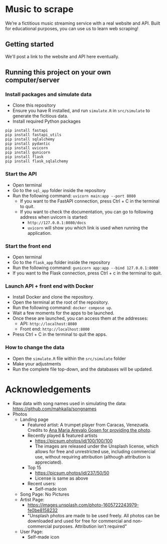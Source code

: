 # Music to scrape

We’re a fictitious music streaming service with a real website and API. Built for educational purposes, you can use us to learn web scraping! 

## Getting started

We'll post a link to the website and API here eventually.

## Running this project on your own computer/server

### Install packages and simulate data

- Clone this repository
- Ensure you have R installed, and run `simulate.R` in `src/simulate` to generate the ficitious data.
- Install required Python packages

```
pip install fastapi
pip install fastapi_utils
pip install sqlalchemy
pip install pydantic
pip install uvicorn
pip install gunicorn
pip install flask
pip install flask_sqlalchemy
```

### Start the API
- Open terminal
- Go to the `sql_app` folder inside the repository
- Run the following command: `uvicorn main:app --port 8080`
  - If you want to the FastAPI connection, press Ctrl + C in the terminal to quit.
  - If you want to check the documentation, you can go to following address when uvicorn is started:
    - `http://127.0.0.1:8080/docs`
    - `uvicorn` will show you which link is used when running the application.

### Start the front end 
- Open terminal
- Go to the `flask_app` folder inside the repository
- Run the following command: `gunicorn app:app --bind 127.0.0.1:8000`
- If you want to the Flask connection, press Ctrl + c in the terminal to quit.

### Launch API + front end with Docker
- Install Docker and clone the repository.
- Open the terminal at the root of the repository.
- Run the following command: `docker compose up`.
- Wait a few moments for the apps to be launched.
- Once these are launched, you can access them at the addresses:
    - API: `http://localhost:8080`
    - Front end: `http://localhost:8000`
- Press Ctrl + C in the terminal to quit the apps.

### How to change the data
- Open the `simulate.R` file within the `src/simulate` folder
- Make your adjustments
- Run the complete file top-down, and the databases will be updated.

# Acknowledgements

- Raw data with song names used in simulating the data: https://github.com/mahkaila/songnames
- Photos
  - Landing page
    - Featured artist: A trumpet player from Caracas, Venezuela. Credits to [Ana Maria Arevalo Gosen for providing the photo](https://www.instagram.com/anitasinfiltro/).
    - Recently played & featured artists
      - https://picsum.photos/id/100/100/100
      - The images are released under the Unsplash license, which allows for free and unrestricted use, including commercial use, without requiring attribution (although attribution is appreciated).
     - Top 15
       - https://picsum.photos/id/237/50/50
       - License is same as above
     - Recent users:
       - Self-made icon
   - Song Page: No Pictures
   - Artist Page:
     - https://images.unsplash.com/photo-1605722243979-fe0be8158232
     - "Unsplash photos are made to be used freely. All photos can be downloaded and used for free for commercial and non-commercial purposes.             Attribution isn’t required"
    - User Page:
      -  Self-made icon
